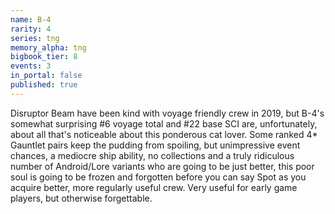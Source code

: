 ```yaml
---
name: B-4
rarity: 4
series: tng
memory_alpha: tng
bigbook_tier: 8
events: 3
in_portal: false
published: true
---
```


Disruptor Beam have been kind with voyage friendly crew in 2019, but B-4's somewhat surprising #6 voyage total and #22 base SCI are, unfortunately, about all that's noticeable about this ponderous cat lover. Some ranked 4* Gauntlet pairs keep the pudding from spoiling, but unimpressive event chances, a mediocre ship ability, no collections and a truly ridiculous number of Android/Lore variants who are going to be just better, this poor soul is going to be frozen and forgotten before you can say Spot as you acquire better, more regularly useful crew. Very useful for early game players, but otherwise forgettable.
